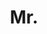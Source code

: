 ---
name: Harkirat Singh Behl
title: Mr.
email: harkirat@robots.ox.ac.uk
website: https://harkiratbehl.github.io/
note: NULL
category: Graduate Students
photo: 
---